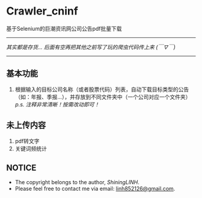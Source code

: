 # Crawler_cninf
基于Selenium的巨潮资讯网公司公告pdf批量下载

- - -
*其实都是存货... 后面有空再把其他之前写了玩的爬虫代码传上来 (￣∇￣)*
- - -

## 基本功能
1. 根据输入的目标公司名称（或者股票代码）列表，自动下载目标类型的公告（如：年报、季报...），并存放到不同文件夹中（一个公司对应一个文件夹） <br />
*p.s. 注释非常清晰！按需改动即可！*

## 未上传内容
1. pdf转文字
2. 关键词频统计

## NOTICE
- The copyright belongs to the author, *ShiningLINH*.
- Please feel free to contact me via email: linh852126@gmail.com.
